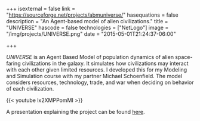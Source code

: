+++
isexternal = false
link = "https://sourceforge.net/projects/abmuniverse/"
hasequations = false
description = "An Agent-based model of alien civilizations."
title = "UNIVERSE"
hascode = false
technologies = ["NetLogo"]
image = "/img/projects/UNIVERSE.png"
date = "2015-05-01T21:24:37-06:00"

+++

_UNIVERSE_ is an Agent Based Model of population dynamics of alien space-faring
civilizations in the galaxy. It simulates how civilizations may interact with
each other given limited resources. I developed this for my Modeling and
Simulation course with my partner Michael Schoenfield. The model considers
resources, technology, trade, and war when deciding on behavior of each
civilization.

{{< youtube lx2XMPPomMI >}}

A presentation explaining the project can be found
[here](https://drive.google.com/file/d/0B_Qh0MNg09l0R1ZIaUFxRk13eE0/view?usp=sharing).
